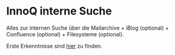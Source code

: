 # InnoQ interne Suche
Alles zur internen Suche über die Mailarchive + iBlog (optional) + Confluence (optional) + Filesysteme (optional).

Erste Erkenntnisse sind [hier](./Evaluation.md) zu finden.
